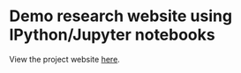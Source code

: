 # Demo research website using IPython/Jupyter notebooks

View the project website [here](https://pcarbo.github.io/ipynb-demo).
